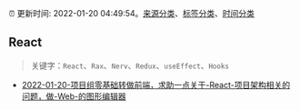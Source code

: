 :alarm_clock: 更新时间: 2022-01-20 04:49:54。[来源分类](../README.md)、[标签分类](../TAGS.md)、[时间分类](../TIMELINE.md)

## React


> 关键字：`React`、`Rax`、`Nerv`、`Redux`、`useEffect`、`Hooks`



- [2022-01-20-项目组零基础转做前端，求助一点关于-React-项目架构相关的问题，做-Web-的图形编辑器](https://www.v2ex.com/t/829395) 